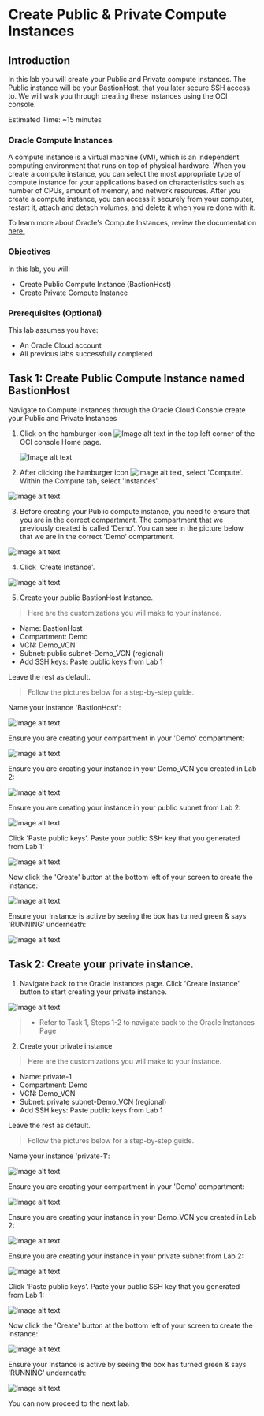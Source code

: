 # Create Public & Private Compute Instances

## Introduction

In this lab you will create your Public and Private compute instances. The Public instance will be your BastionHost, that you later secure SSH access to. We will walk you through creating these instances using the OCI console.

Estimated Time: ~15 minutes

### Oracle Compute Instances
A compute instance is a virtual machine (VM), which is an independent computing environment that runs on top of physical hardware. When you create a compute instance, you can select the most appropriate type of compute instance for your applications based on characteristics such as number of CPUs, amount of memory, and network resources. After you create a compute instance, you can access it securely from your computer, restart it, attach and detach volumes, and delete it when you're done with it. 

To learn more about Oracle's Compute Instances, review the documentation [here.](https://docs.oracle.com/en-us/iaas/compute-cloud-at-customer/topics/compute/compute-instances.htm#:~:text=Compute%20Cloud%40Customer%20lets%20you,are%20isolated%20from%20each%20other.) 

### Objectives


In this lab, you will:
* Create Public Compute Instance (BastionHost)
* Create Private Compute Instance 

### Prerequisites (Optional)


This lab assumes you have:
* An Oracle Cloud account
* All previous labs successfully completed



## Task 1: Create Public Compute Instance named BastionHost

Navigate to Compute Instances through the Oracle Cloud Console create your Public and Private Instances

1. Click on the hamburger icon ![Image alt text](images/sample2.png) in the top left corner of the OCI console Home page. 

	![Image alt text](images/Home.png)

	
2. After clicking the hamburger icon ![Image alt text](images/sample2.png), select 'Compute'. Within the Compute tab, select 'Instances'.

  ![Image alt text](images/ConsoleCompute.png)

3. Before creating your Public compute instance, you need to ensure that you are in the correct compartment. The compartment that we previously created is called 'Demo'. You can see in the picture below that we are in the correct 'Demo' compartment.

![Image alt text](images/ConsoleCompartment.png)

4. Click 'Create Instance'.

![Image alt text](images/CreateInstance.png)

5. Create your public BastionHost Instance. 

> Here are the customizations you will make to your instance.

* Name: BastionHost
* Compartment: Demo
* VCN: Demo_VCN
* Subnet: public subnet-Demo_VCN (regional)
* Add SSH keys: Paste public keys from Lab 1

Leave the rest as default.

>Follow the pictures below for a step-by-step guide.


Name your instance 'BastionHost':

![Image alt text](images/1BastionHost.png)

Ensure you are creating your compartment in your 'Demo' compartment:

![Image alt text](images/DemoCompartment.png)

Ensure you are creating your instance in your Demo_VCN you created in Lab 2:

![Image alt text](images/VCNinDemo.png)

Ensure you are creating your instance in your public subnet from Lab 2:

![Image alt text](images/PubSub.png)

Click 'Paste public keys'. Paste your public SSH key that you generated from Lab 1:

![Image alt text](images/PubSSH.png)

Now click the 'Create' button at the bottom left of your screen to create the instance:

![Image alt text](images/CreateCompInstance.png)

Ensure your Instance is active by seeing the box has turned green & says 'RUNNING' underneath:

![Image alt text](images/FinishedBastionHost.png)

## Task 2: Create your private instance.

1. Navigate back to the Oracle Instances page. Click 'Create Instance' button to start creating your private instance.

![Image alt text](images/PrivCreateInstance.png)

>* Refer to Task 1, Steps 1-2 to navigate back to the Oracle Instances Page

2. Create your private instance

> Here are the customizations you will make to your instance.

* Name: private-1
* Compartment: Demo
* VCN: Demo_VCN
* Subnet: private subnet-Demo_VCN (regional)
* Add SSH keys: Paste public keys from Lab 1

Leave the rest as default.

>Follow the pictures below for a step-by-step guide.

Name your instance 'private-1':

![Image alt text](images/1PrivName.png)

Ensure you are creating your compartment in your 'Demo' compartment:

![Image alt text](images/PrivDemoComp.png)

Ensure you are creating your instance in your Demo_VCN you created in Lab 2:

![Image alt text](images/PrivVCN.png)

Ensure you are creating your instance in your private subnet from Lab 2:

![Image alt text](images/PrivSubnet.png)

Click 'Paste public keys'. Paste your public SSH key that you generated from Lab 1:

![Image alt text](images/PrivSSH.png)

Now click the 'Create' button at the bottom left of your screen to create the instance:

![Image alt text](images/PrivCreate.png)

Ensure your Instance is active by seeing the box has turned green & says 'RUNNING' underneath:

![Image alt text](images/PrivFinished.png)

You can now proceed to the next lab.
